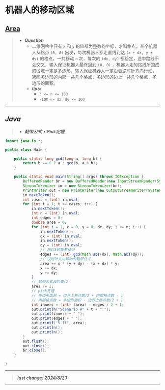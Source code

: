 # 机器人的移动区域

## [Area](http://poj.org/problem?id=1265)

> - ***Question***
>   - 二维网格中只有 `x` 和 `y` 的值都为整数的坐标，才叫格点，某个机器人从格点 `(0, 0)` 出发，每次机器人都走直线到达 `(x + dx, y + dy)` 的格点，一共移动 `n` 次，每次的 `(dx, dy)` 都给定，途中路线不会交叉，输入保证机器人最终回到 `(0, 0)` ，机器人走的路线所围成的区域一定是多边形，输入保证机器人一定沿着逆时针方向行动，返回多边形的内部一共几个格点，多边形的边上一共几个格点，多边形的面积。
>   - ***tips:***
>     - `3 <= n <= 100`
>     - `-100 <= dx、dy <= 100`

---

## *Java*

> - ***鞋带公式 + Pick定理***

```java
import java.io.*;

public class Main {

    public static long gcd(long a, long b) {
        return b == 0 ? a : gcd(b, a % b);
    }

    public static void main(String[] args) throws IOException {
        BufferedReader br = new BufferedReader(new InputStreamReader(System.in));
        StreamTokenizer in = new StreamTokenizer(br);
        PrintWriter out = new PrintWriter(new OutputStreamWriter(System.out));
        in.nextToken();
        int cases = (int) in.nval;
        for (int t = 1; t <= cases; t++) {
            in.nextToken();
            int n = (int) in.nval;
            int edges = 0;
            double area = 0;
            for (int i = 1, x = 0, y = 0, dx, dy; i <= n; i++) {
                in.nextToken();
                dx = (int) in.nval;
                in.nextToken();
                dy = (int) in.nval;
                // 题目3的重要结论
                edges += (int) gcd(Math.abs(dx), Math.abs(dy));
                // 逆时针方向转动的鞋带公式
                area += x * (y + dy) - (x + dx) * y;
                x += dx;
                y += dy;
            }
            // 鞋带公式最后要/2
            area /= 2;
            // pick定理
            // 多边形面积 = 边界上格点数/2 + 内部格点数 - 1
            // 内部格点数 = 多边形面积 - 边界上格点数/2 + 1
            int inners = (int) (area) - edges / 2 + 1;
            out.println("Scenario #" + t + ":");
            out.print(inners + " ");
            out.print(edges + " ");
            out.printf("%.1f", area);
            out.println();
            out.println();
        }
        out.flush();
        out.close();
        br.close();
    }

}
```

---

> ***last change: 2024/8/23***

---
